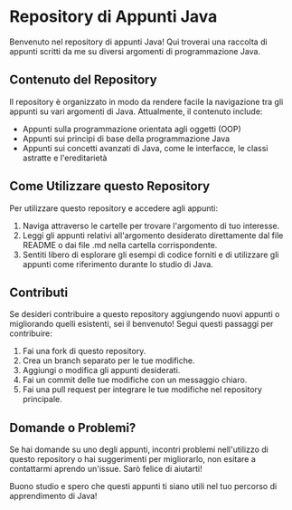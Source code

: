 # Repository di Appunti Java

Benvenuto nel repository di appunti Java! Qui troverai una raccolta di appunti scritti da me su diversi argomenti di programmazione Java.

## Contenuto del Repository

Il repository è organizzato in modo da rendere facile la navigazione tra gli appunti su vari argomenti di Java. Attualmente, il contenuto include:

- Appunti sulla programmazione orientata agli oggetti (OOP)
- Appunti sui principi di base della programmazione Java
- Appunti sui concetti avanzati di Java, come le interfacce, le classi astratte e l'ereditarietà

## Come Utilizzare questo Repository

Per utilizzare questo repository e accedere agli appunti:

1. Naviga attraverso le cartelle per trovare l'argomento di tuo interesse.
2. Leggi gli appunti relativi all'argomento desiderato direttamente dal file README o dai file .md nella cartella corrispondente.
3. Sentiti libero di esplorare gli esempi di codice forniti e di utilizzare gli appunti come riferimento durante lo studio di Java.

## Contributi

Se desideri contribuire a questo repository aggiungendo nuovi appunti o migliorando quelli esistenti, sei il benvenuto! Segui questi passaggi per contribuire:

1. Fai una fork di questo repository.
2. Crea un branch separato per le tue modifiche.
3. Aggiungi o modifica gli appunti desiderati.
4. Fai un commit delle tue modifiche con un messaggio chiaro.
5. Fai una pull request per integrare le tue modifiche nel repository principale.

## Domande o Problemi?

Se hai domande su uno degli appunti, incontri problemi nell'utilizzo di questo repository o hai suggerimenti per migliorarlo, non esitare a contattarmi aprendo un'issue. Sarò felice di aiutarti!

Buono studio e spero che questi appunti ti siano utili nel tuo percorso di apprendimento di Java!

